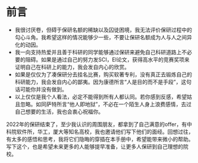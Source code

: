 # 前言

- 我很讨厌卷，但碍于保研名额的稀缺以及囚徒困境，我无法评价保研过程中的勾心斗角。我希望这样的情况能够少一些，不要让保研名额成为人与人之间异化的动因。
- 我一向支持热爱并且善于科研的同学能够通过保研来避免自己科研道路上不必要的阻碍。如果是通过自己的努力发SCI，EI论文，获得高水平的竞赛奖项来证明自己在科研上的能力，我会发自内心的欣赏。
- 如果是仅仅为了凑保研分去挂名比赛，购买软著专利，没有真正去锻炼自己的科研能力，我会发自内心的鄙夷。因为康德所言“人是目的而不是手段”，这句话可能你并没有做到。
- 以上仅仅是我个人看法，必定不能得到所有人都认同。若你感到反感，希望姑且忽略。如同萨特所言“他人即地狱”，不必在一个陌生人身上浪费感情，去过自己想要的生活，我也会衷心祝福你。

2022年的保研结束了，至少我认识的周围朋友，都拿到了自己满意的offer，有中科院软件所，华工，厦大等知名高校，我也邀请他们写下他们的面经。回想过往，有太多的感悟和思考，我将它们隐晦的穿插在本手册中，希望能带来微小的帮助。写下这个，也是希望未来更多的人能够提早准备，让更多人保研到自己理想的院校。
